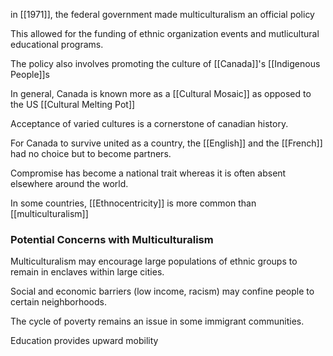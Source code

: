 in [[1971]], the federal government made multiculturalism an official policy

This allowed for the funding of ethnic organization events and mutlicultural educational programs.

The policy also involves promoting the culture of [[Canada]]'s [[Indigenous People]]s

In general, Canada is known more as a [[Cultural Mosaic]] as opposed to the US [[Cultural Melting Pot]]

Acceptance of varied cultures is a cornerstone of canadian history.

For Canada to survive united as a country, the [[English]] and the [[French]] had no choice but to become partners.

Compromise has become a national trait whereas it is often absent elsewhere around the world.

In some countries, [[Ethnocentricity]] is more common than [[multiculturalism]]

### Potential Concerns with Multiculturalism
Multiculturalism may encourage large populations of ethnic groups to remain in enclaves within large cities.

Social and economic barriers (low income, racism) may confine people to certain neighborhoods.

The cycle of poverty remains an issue in some immigrant communities.

Education provides upward mobility